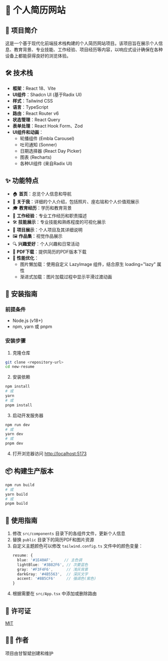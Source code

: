 # 📝 个人简历网站

## 🌟 项目简介

这是一个基于现代化前端技术栈构建的个人简历网站项目。该项目旨在展示个人信息、教育背景、专业技能、工作经验、项目经历等内容，以响应式设计确保在各种设备上都能获得良好的浏览体验。

## 🛠️ 技术栈

- **框架**：React 18、Vite
- **UI组件**：Shadcn UI (基于Radix UI)
- **样式**：Tailwind CSS
- **语言**：TypeScript
- **路由**：React Router v6
- **状态管理**：React Query
- **表单处理**：React Hook Form、Zod
- **UI组件和动画**：
  - 轮播组件 (Embla Carousel)
  - 吐司通知 (Sonner)
  - 日期选择器 (React Day Picker)
  - 图表 (Recharts)
  - 各种UI组件 (来自Radix UI)

## ✨ 功能特点

- 🏠 **首页**：总览个人信息和导航
- 👤 **关于我**：详细的个人介绍，包括照片、座右铭和个人价值观展示
- 🎓 **教育经历**：学历和教育背景
- 💼 **工作经验**：专业工作经历和职责描述
- 🛠️ **技能展示**：专业技能和熟练程度的可视化展示
- 📂 **项目展示**：个人项目及其详细说明
- 🖼️ **作品集**：视觉作品展示
- 🔍 **兴趣爱好**：个人兴趣和日常活动
- 📄 **PDF下载**：提供简历的PDF版本下载
- 🚀 **性能优化**：
  - 图片懒加载：使用自定义 LazyImage 组件，结合原生 loading="lazy" 属性
  - 渐进式加载：图片加载过程中显示平滑过渡动画

## 🚀 安装指南

### 前提条件

- Node.js (v18+)
- npm, yarn 或 pnpm

### 安装步骤

1. 克隆仓库
```bash
git clone <repository-url>
cd new-resume
```

2. 安装依赖
```bash
npm install
# 或
yarn
# 或
pnpm install
```

3. 启动开发服务器
```bash
npm run dev
# 或
yarn dev
# 或
pnpm dev
```

4. 打开浏览器访问 [http://localhost:5173](http://localhost:5173)

## 📦 构建生产版本

```bash
npm run build
# 或
yarn build
# 或
pnpm build
```

## 📝 使用指南

1. 修改 `src/components` 目录下的各组件文件，更新个人信息
2. 替换 `public` 目录下的简历PDF和图片资源
3. 自定义主题颜色可以修改 `tailwind.config.ts` 文件中的颜色变量：
   ```typescript
   resume: {
     blue: '#1E40AF',     // 主色调
     lightBlue: '#3B82F6', // 次要蓝色
     gray: '#F3F4F6',      // 浅灰背景
     darkGray: '#4B5563',  // 深灰文字
     accent: '#8B5CF6'     // 强调色(紫色)
   }
   ```
4. 根据需要在 `src/App.tsx` 中添加或删除路由

## 📄 许可证

[MIT](LICENSE)

## 👨‍💻 作者

项目由甘智斌创建和维护
